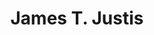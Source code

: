 ---
title: James T. Justis
redirect_from:
  - /James_Delisco_Beeks
  - /Delisco
  - /James_D._Beeks
  - /James_Beeks
layout: people
image: 
headshot_credit: 
headshot_alt: 
headshot_caption: 
Details:
  Website: 
  Facebook:
  Twitter: 
  Instagram: 
  LinkedIn: 
  IBDB: James T. Justis | james-t-justis-532383
  IMDb: James Delisco Beeks | nm1950470
external_links:
  "Ross, Jacqueline. \"Singer finds approval in the footlights.\" The Florida Times-Union, City ed., sec. Lifestyle, 13 Aug. 1999, pp. E-1.": \media\news\Singer_finds_approval_in_the_footlights__Florida_Times-Union_The_Jacksonville_FL___August_13_1999__pE-1.pdf
---